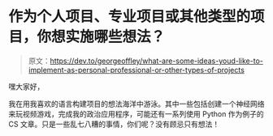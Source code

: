 # 作为个人项目、专业项目或其他类型的项目，你想实施哪些想法？

> 原文：<https://dev.to/georgeoffley/what-are-some-ideas-youd-like-to-implement-as-personal-professional-or-other-types-of-projects>

嘿大家好，

我在用我喜欢的语言构建项目的想法海洋中游泳。其中一些包括创建一个神经网络来玩视频游戏，完成我的政治应用程序，可能还有一系列使用 Python 作为例子的 CS 文章。只是一些乱七八糟的事情，你们呢？没有顾忌只有想法！